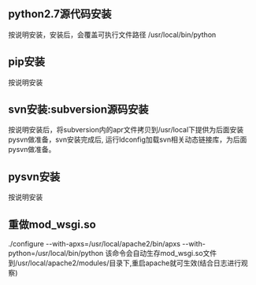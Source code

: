 ## python2.7源代码安装 ##
按说明安装，安装后，会覆盖可执行文件路径 /usr/local/bin/python

## pip安装 ##
按说明安装

## svn安装:subversion源码安装 ##

按说明安装后，将subversion内的apr文件拷贝到/usr/local下提供为后面安装pysvn做准备，svn安装完成后, 运行ldconfig加载svn相关动态链接库，为后面pysvn做准备。

## pysvn安装 ##
按说明安装

##  重做mod_wsgi.so ##
./configure --with-apxs=/usr/local/apache2/bin/apxs --with-python=/usr/local/bin/python 
该命令会自动生存mod_wsgi.so文件到/usr/local/apache2/modules/目录下,重启apache就可生效(结合日志进行观察)